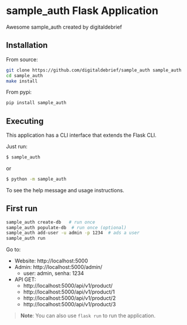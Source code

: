 
# sample_auth Flask Application

Awesome sample_auth created by digitaldebrief

## Installation

From source:

```bash
git clone https://github.com/digitaldebrief/sample_auth sample_auth
cd sample_auth
make install
```

From pypi:

```bash
pip install sample_auth
```

## Executing

This application has a CLI interface that extends the Flask CLI.

Just run:

```bash
$ sample_auth
```

or

```bash
$ python -m sample_auth
```

To see the help message and usage instructions.

## First run

```bash
sample_auth create-db   # run once
sample_auth populate-db  # run once (optional)
sample_auth add-user -u admin -p 1234  # ads a user
sample_auth run
```

Go to:

- Website: http://localhost:5000
- Admin: http://localhost:5000/admin/
  - user: admin, senha: 1234
- API GET:
  - http://localhost:5000/api/v1/product/
  - http://localhost:5000/api/v1/product/1
  - http://localhost:5000/api/v1/product/2
  - http://localhost:5000/api/v1/product/3


> **Note**: You can also use `flask run` to run the application.
